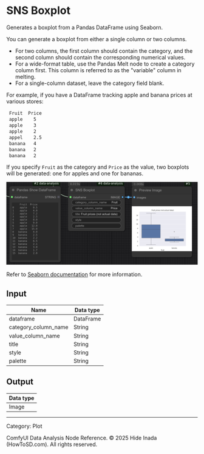 # SNS Boxplot
Generates a boxplot from a Pandas DataFrame using Seaborn.

You can generate a boxplot from either a single column or two columns.  
* For two columns, the first column should contain the category, and the second column should contain the corresponding numerical values.  
* For a wide-format table, use the Pandas Melt node to create a category column first. This column is referred to as the "variable" column in melting.  
* For a single-column dataset, leave the category field blank.

For example, if you have a DataFrame tracking apple and banana prices at various stores:
```
 Fruit  Price
 apple    5
 apple    3
 apple    2
 appel    2.5
 banana   4
 banana   2
 banana   2
```
If you specify `Fruit` as the category and `Price` as the value, two boxplots will be generated: one for apples and one for bananas.

![Boxplot](../images/boxplot.png)

Refer to [Seaborn documentation](https://seaborn.pydata.org/generated/seaborn.boxplot.html) for more information.

## Input
| Name | Data type |
|---|---|
| dataframe | DataFrame |
| category_column_name | String |
| value_column_name | String |
| title | String |
| style | String |
| palette | String |

## Output
| Data type |
|---|
| Image |

<HR>
Category: Plot

ComfyUI Data Analysis Node Reference. © 2025 Hide Inada (HowToSD.com). All rights reserved.
